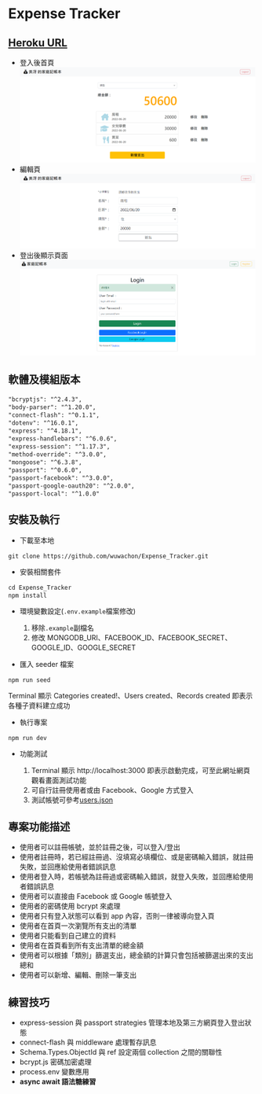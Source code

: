# Expense Tracker

## [Heroku URL](https://expensetracker-46784.herokuapp.com/)

- 登入後首頁
  ![image](./public/images/screenshot_main.png)
- 編輯頁
  ![image](./public/images/screenshot_edit.png)
- 登出後顯示頁面
  ![image](./public/images/screenshot_logout.png)

## 軟體及模組版本

```
"bcryptjs": "^2.4.3",
"body-parser": "^1.20.0",
"connect-flash": "^0.1.1",
"dotenv": "^16.0.1",
"express": "^4.18.1",
"express-handlebars": "^6.0.6",
"express-session": "^1.17.3",
"method-override": "^3.0.0",
"mongoose": "^6.3.8",
"passport": "^0.6.0",
"passport-facebook": "^3.0.0",
"passport-google-oauth20": "^2.0.0",
"passport-local": "^1.0.0"
```

## 安裝及執行

- 下載至本地

```
git clone https://github.com/wuwachon/Expense_Tracker.git
```

- 安裝相關套件

```
cd Expense_Tracker
npm install
```

- 環境變數設定(`.env.example`檔案修改)

  1. 移除`.example`副檔名
  2. 修改 MONGODB_URI、FACEBOOK_ID、FACEBOOK_SECRET、GOOGLE_ID、GOOGLE_SECRET

- 匯入 seeder 檔案

```
npm run seed
```

Terminal 顯示 Categories created!、Users created、Records created 即表示各種子資料建立成功

- 執行專案

```
npm run dev
```

- 功能測試

  1. Terminal 顯示 http://localhost:3000 即表示啟動完成，可至此網址網頁觀看畫面測試功能
  2. 可自行註冊使用者或由 Facebook、Google 方式登入
  3. 測試帳號可參考[users.json](./models/seeds/users.json)

## 專案功能描述

- 使用者可以註冊帳號，並於註冊之後，可以登入/登出
- 使用者註冊時，若已經註冊過、沒填寫必填欄位、或是密碼輸入錯誤，就註冊失敗，並回應給使用者錯誤訊息
- 使用者登入時，若帳號為註冊過或密碼輸入錯誤，就登入失敗，並回應給使用者錯誤訊息
- 使用者可以直接由 Facebook 或 Google 帳號登入
- 使用者的密碼使用 bcrypt 來處理
- 使用者只有登入狀態可以看到 app 內容，否則一律被導向登入頁
- 使用者在首頁一次瀏覽所有支出的清單
- 使用者只能看到自己建立的資料
- 使用者在首頁看到所有支出清單的總金額
- 使用者可以根據「類別」篩選支出，總金額的計算只會包括被篩選出來的支出總和
- 使用者可以新增、編輯、刪除一筆支出

## 練習技巧

- express-session 與 passport strategies 管理本地及第三方網頁登入登出狀態
- connect-flash 與 middleware 處理暫存訊息
- Schema.Types.ObjectId 與 ref 設定兩個 collection 之間的關聯性
- bcrypt.js 密碼加密處理
- process.env 變數應用
- **async await 語法糖練習**
